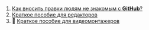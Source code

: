 1. [Как вносить правки людям не знакомым с **GitHub**?](https://kursomir.github.io/guides/github)
2. [Краткое пособие для редакторов](https://kursomir.github.io/guides/editor)
3. 🚧 [Краткое пособие для видеомонтажеров](https://kursomir.github.io/guides/video)
